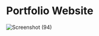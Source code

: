 # Portfolio Website


![Screenshot (94)](https://github.com/user-attachments/assets/18b75543-1e1c-422c-80a5-5c5ab515c689)
